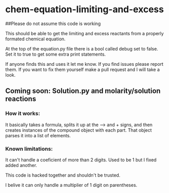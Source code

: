 # chem-equation-limiting-and-excess

##Please do not assume this code is working

This should be able to get the limiting and excess reactants from a properly formated chemical equation. 

At the top of the equation.py file there is a bool called debug set to false. Set it to true to get some extra print statements. 

If anyone finds this and uses it let me know. If you find issues please report them. If you want to fix them yourself make a pull request and I will take a look. 
## Coming soon: Solution.py and molarity/solution reactions

### How it works:

It basically takes a formula, splits it up at the --> and + signs, and then creates instances of the compound object with each part. That object parses it into a list of elements. 

### Known limitations:

It can't handle a coeficient of more than 2 digits. Used to be 1 but I fixed added another. 

This code is hacked together and shouldn't be trusted. 

I belive it can only handle a multiplier of 1 digit on parentheses. 
